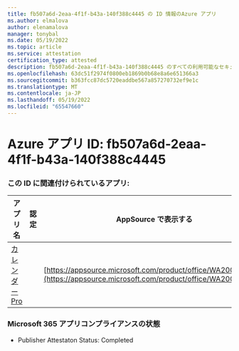 ```yaml
---
title: fb507a6d-2eaa-4f1f-b43a-140f388c4445 の ID 情報のAzure アプリ
ms.author: elmalova
author: elenamalova
manager: tonybal
ms.date: 05/19/2022
ms.topic: article
ms.service: attestation
certification_type: attested
description: fb507a6d-2eaa-4f1f-b43a-140f388c4445 のすべての利用可能なセキュリティとコンプライアンス情報。
ms.openlocfilehash: 63dc51f2974f0800eb1869b0b68e8a6e651366a3
ms.sourcegitcommit: b363fcc87dc5720eaddbe567a857270732ef9e1c
ms.translationtype: MT
ms.contentlocale: ja-JP
ms.lasthandoff: 05/19/2022
ms.locfileid: "65547660"
---
```

# <a name="azure-app-id-fb507a6d-2eaa-4f1f-b43a-140f388c4445"></a>Azure アプリ ID: fb507a6d-2eaa-4f1f-b43a-140f388c4445


### <a name="apps-associated-with-this-id"></a>この ID に関連付けられているアプリ:
| **アプリ名** | **認定** | **AppSource で表示する** |
|--------------|---------------|-----------------------|
| [カレンダー Pro](../forward/WA200002152.md) |  | [https://appsource.microsoft.com/product/office/WA200002152](https://appsource.microsoft.com/product/office/WA200002152) |

### <a name="microsoft-365-app-compliance-status"></a>Microsoft 365 アプリコンプライアンスの状態
- Publisher Attestaton Status: Completed
